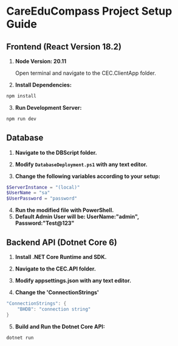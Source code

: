 # CareEduCompass Project Setup Guide

## Frontend (React Version 18.2)

1. **Node Version: 20.11**

   Open terminal and navigate to the CEC.ClientApp folder.

2. **Install Dependencies:**

```powershell
npm install
```

3. **Run Development Server:**

```powershell
npm run dev
```

## Database

1. **Navigate to the DBScript folder.**

2. **Modify `DatabaseDeployment.ps1` with any text editor.**

3. **Change the following variables according to your setup:**

```powershell
$ServerInstance = "(local)"
$UserName = "sa"
$UserPassword = "password"
```

4. **Run the modified file with PowerShell.**
5. **Default Admin User will be: UserName:"admin", Password:"Test@123"**

## Backend API (Dotnet Core 6)

1. **Install .NET Core Runtime and SDK.**

2. **Navigate to the CEC.API folder.**

3. **Modify appsettings.json with any text editor.**

4. **Change the 'ConnectionStrings'**

```powershell
"ConnectionStrings": {
    "BHDB": "connection string"
}
```

5. **Build and Run the Dotnet Core API:**

```powershell
dotnet run
```
